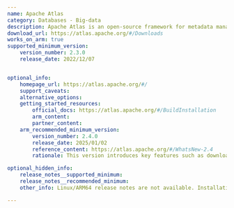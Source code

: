 ```yaml
---
name: Apache Atlas
category: Databases - Big-data
description: Apache Atlas is an open-source framework for metadata management and data governance, created to support organizations in effectively overseeing and managing their data assets.
download_url: https://atlas.apache.org/#/Downloads
works_on_arm: true
supported_minimum_version:
    version_number: 2.3.0
    release_date: 2022/12/07


optional_info:
    homepage_url: https://atlas.apache.org/#/
    support_caveats:
    alternative_options:
    getting_started_resources:
        official_docs: https://atlas.apache.org/#/BuildInstallation
        arm_content:
        partner_content:
    arm_recommended_minimum_version:
        version_number: 2.4.0
        release_date: 2025/01/02
        reference_content: https://atlas.apache.org/#/WhatsNew-2.4
        rationale: This version introduces key features such as downloadable search results, CouchBase hook integration, audit aging, and enhanced hook notification analysis. It adds generic ignore patterns across all hooks and introduces liveness/readiness probes. Significant performance enhancements are made in export/import, relationship handling, and lineage processing. The release improves message processing in hook consumers and adds SNAPPY compression support for HBase. Chinese character support is added to search, and major dependency upgrades are applied across the stack. UI enhancements span glossary, entity views, and text editing, and logging is now handled via Logback instead of Log4j. Docker image support has also been improved.

optional_hidden_info:
    release_notes__supported_minimum:
    release_notes__recommended_minimum: 
    other_info: Linux/ARM64 release notes are not available. Installation and Testing were done using released tar files.

---
```

